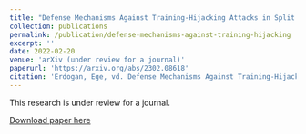 ```yaml
---
title: "Defense Mechanisms Against Training-Hijacking Attacks in Split Learning"
collection: publications
permalink: /publication/defense-mechanisms-against-training-hijacking
excerpt: ''
date: 2022-02-20
venue: 'arXiv (under review for a journal)'
paperurl: 'https://arxiv.org/abs/2302.08618'
citation: 'Erdogan, Ege, vd. Defense Mechanisms Against Training-Hijacking Attacks in Split Learning. arXiv, 16 Şubat 2023. arXiv.org, https://doi.org/10.48550/arXiv.2302.08618.'
---
```


This research is under review for a journal.

[Download paper here](https://arxiv.org/abs/2302.08618)
